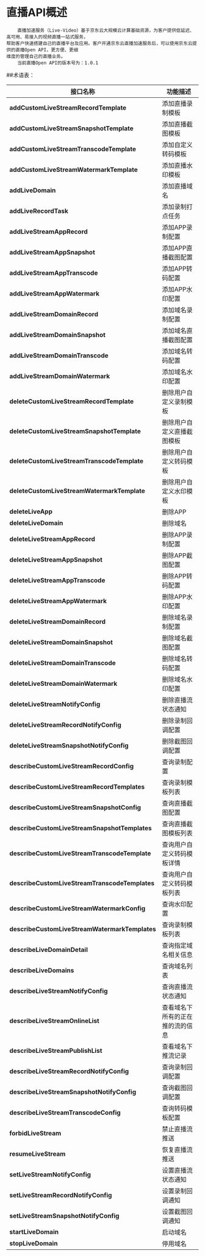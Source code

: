 直播API概述
=================================

        直播加速服务（Live-Video）基于京东云大规模云计算基础资源，为客户提供低延迟、高可用、易接入的视频直播一站式服务，
    帮助客户快速搭建自己的直播平台及应用。客户开通京东云直播加速服务后，可以使用京东云提供的直播Open API，更方便、更细
    维度的管理自己的直播业务。      
        当前直播Open API的版本号为：1.0.1
        
        
##术语表：

|接口名称|功能描述|
|---|---|
|**addCustomLiveStreamRecordTemplate**|添加直播录制模板|
|**addCustomLiveStreamSnapshotTemplate**|添加直播截图模板|
|**addCustomLiveStreamTranscodeTemplate**|添加自定义转码模板|
|**addCustomLiveStreamWatermarkTemplate**|添加直播水印模板|
|**addLiveDomain**|添加直播域名|
|**addLiveRecordTask**|添加录制打点任务|
|**addLiveStreamAppRecord**|添加APP录制配置|
|**addLiveStreamAppSnapshot**|添加APP直播截图配置|
|**addLiveStreamAppTranscode**|添加APP转码配置|
|**addLiveStreamAppWatermark**|添加APP水印配置|
|**addLiveStreamDomainRecord**|添加域名录制配置|
|**addLiveStreamDomainSnapshot**|添加域名直播截图配置|
|**addLiveStreamDomainTranscode**|添加域名转码配置|
|**addLiveStreamDomainWatermark**|添加域名水印配置|
|**deleteCustomLiveStreamRecordTemplate**|删除用户自定义录制模板|
|**deleteCustomLiveStreamSnapshotTemplate**|删除用户自定义直播截图模板|
|**deleteCustomLiveStreamTranscodeTemplate**|删除用户自定义转码模板|
|**deleteCustomLiveStreamWatermarkTemplate**|删除用户自定义水印模板|
|**deleteLiveApp**|删除APP|
|**deleteLiveDomain**|删除域名|
|**deleteLiveStreamAppRecord**|删除APP录制配置|
|**deleteLiveStreamAppSnapshot**|删除APP截图配置|
|**deleteLiveStreamAppTranscode**|删除APP转码配置|
|**deleteLiveStreamAppWatermark**|删除APP水印配置|
|**deleteLiveStreamDomainRecord**|删除域名录制配置|
|**deleteLiveStreamDomainSnapshot**|删除域名截图配置|
|**deleteLiveStreamDomainTranscode**|删除域名转码配置|
|**deleteLiveStreamDomainWatermark**|删除域名水印配置|
|**deleteLiveStreamNotifyConfig**|删除直播流状态通知|
|**deleteLiveStreamRecordNotifyConfig**|删除录制回调配置|
|**deleteLiveStreamSnapshotNotifyConfig**|删除截图回调配置|
|**describeCustomLiveStreamRecordConfig**|查询录制配置|
|**describeCustomLiveStreamRecordTemplates**|查询录制模板列表|
|**describeCustomLiveStreamSnapshotConfig**|查询直播截图配置|
|**describeCustomLiveStreamSnapshotTemplates**|查询直播截图模板列表|
|**describeCustomLiveStreamTranscodeTemplate**|查询用户自定义转码模板详情|
|**describeCustomLiveStreamTranscodeTemplates**|查询用户自定义转码模板列表|
|**describeCustomLiveStreamWatermarkConfig**|查询水印配置|
|**describeCustomLiveStreamWatermarkTemplates**|查询录制模板列表|
|**describeLiveDomainDetail**|查询指定域名相关信息|
|**describeLiveDomains**|查询域名列表|
|**describeLiveStreamNotifyConfig**|查询直播流状态通知|
|**describeLiveStreamOnlineList**|查看域名下所有的正在推的流的信息|
|**describeLiveStreamPublishList**|查看域名下推流记录|
|**describeLiveStreamRecordNotifyConfig**|查询录制回调配置|
|**describeLiveStreamSnapshotNotifyConfig**|查询截图回调配置|
|**describeLiveStreamTranscodeConfig**|查询转码模板配置|
|**forbidLiveStream**|禁止直播流推送|
|**resumeLiveStream**|恢复直播流推送|
|**setLiveStreamNotifyConfig**|设置直播流状态通知|
|**setLiveStreamRecordNotifyConfig**|设置录制回调通知|
|**setLiveStreamSnapshotNotifyConfig**|设置截图回调通知|
|**startLiveDomain**|启动域名|
|**stopLiveDomain**|停用域名|

